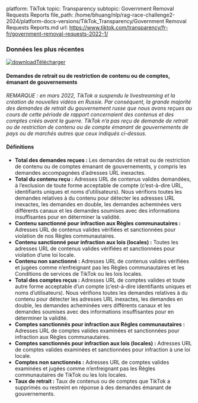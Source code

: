 platform: TikTok
topic: Transparency
subtopic: Government Removal Requests Reports
file_path: /home/bhuang/nlp/rag-race-challenge2-2024/platform-docs-versions/TikTok_Transparency/Government Removal Requests Reports.md
url: https://www.tiktok.com/transparency/fr-fr/government-removal-requests-2022-1/


### **Données les plus récentes**

[![download](https://sf16-website-login.neutral.ttwstatic.com/obj/tiktok_web_login_static/websites/static/images/icon-download-c0614844c2e22b8aede8367a66bcdae1.svg)Télécharger](https://sf16-va.tiktokcdn.com/obj/eden-va2/nuvlojeh7ryht/Transparency_LIPGR_2022H2/French_LIPGR_2022_H1.xlsx)

#### **Demandes de retrait ou de restriction de contenu ou de comptes, émanant de gouvernements**

_REMARQUE : en mars 2022, TikTok a suspendu le livestreaming et la création de nouvelles vidéos en Russie. Par conséquent, la grande majorité des demandes de retrait du gouvernement russe que nous avons reçues au cours de cette période de rapport concernaient des contenus et des comptes créés avant la guerre. TikTok n’a pas reçu de demande de retrait ou de restriction de contenu ou de compte émanant de gouvernements de pays ou de marchés autres que ceux indiqués ci-dessus._

#### **Définitions**

* **Total des demandes reçues :** Les demandes de retrait ou de restriction de contenu ou de comptes émanant de gouvernements, y compris les demandes accompagnées d’adresses URL inexactes.
* **Total du contenu reçu :** Adresses URL de contenus valides demandées, à l’exclusion de toute forme acceptable de compte (c’est-à-dire URL, identifiants uniques et noms d’utilisateurs). Nous vérifions toutes les demandes relatives à du contenu pour détecter les adresses URL inexactes, les demandes en double, les demandes acheminées vers différents canaux et les demandes soumises avec des informations insuffisantes pour en déterminer la validité.
* **Contenu sanctionné pour infraction aux Règles communautaires :** Adresses URL de contenus valides vérifiées et sanctionnées pour violation de nos Règles communautaires.
* **Contenu sanctionné pour infraction aux lois (locales) :** Toutes les adresses URL de contenus valides vérifiées et sanctionnées pour violation d’une loi locale.
* **Contenu non sanctionné :** Adresses URL de contenus valides vérifiées et jugées comme n’enfreignant pas les Règles communautaires et les Conditions de services de TikTok ou les lois locales.
* **Total des comptes reçus :** Adresses URL de comptes valides et toute autre forme acceptable d’un compte (c’est-à-dire identifiants uniques et noms d’utilisateurs). Nous vérifions toutes les demandes relatives à du contenu pour détecter les adresses URL inexactes, les demandes en double, les demandes acheminées vers différents canaux et les demandes soumises avec des informations insuffisantes pour en déterminer la validité.
* **Comptes sanctionnés pour infraction aux Règles communautaires :** Adresses URL de comptes valides examinées et sanctionnées pour infraction aux Règles communautaires.
* **Comptes sanctionnés pour infraction aux lois (locales) :** Adresses URL de comptes valides examinées et sanctionnées pour infraction à une loi locale.
* **Comptes non sanctionnés :** Adresses URL de comptes valides examinées et jugées comme n’enfreignant pas les Règles communautaires de TikTok ou les lois locales.
* **Taux de retrait :** Taux de contenus ou de comptes que TikTok a supprimés ou restreint en réponse à des demandes émanant de gouvernements.